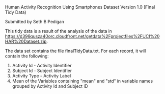 Human Activity Recognition Using Smartphones Dataset
Version 1.0 (Final Tidy Data)

Submitted by Seth B Pedigan

This tidy data is a result of the analysis of the data in https://d396qusza40orc.cloudfront.net/getdata%2Fprojectfiles%2FUCI%20HAR%20Dataset.zip.

The data set contains the file finalTidyData.txt. For each record, it will contain the following:
1. Activity Id - Activity Identifier
2. Subject Id - Subject Identifier
3. Activity Type - Activity Label
4. Mean of the Variables containing "mean" and "std" in variable names grouped by Activity Id and Subject ID
